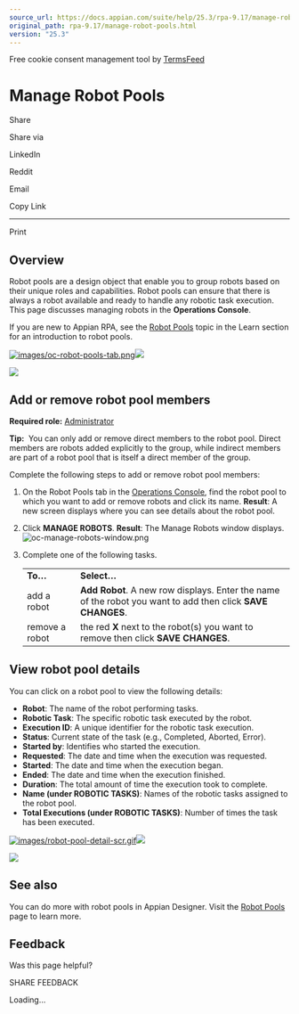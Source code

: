 ```yaml
---
source_url: https://docs.appian.com/suite/help/25.3/rpa-9.17/manage-robot-pools.html
original_path: rpa-9.17/manage-robot-pools.html
version: "25.3"
---
```


Free cookie consent management tool by [TermsFeed](https://www.termsfeed.com/)

# Manage Robot Pools

Share

Share via

LinkedIn

Reddit

Email

Copy Link

* * *

Print

## Overview

Robot pools are a design object that enable you to group robots based on their unique roles and capabilities. Robot pools can ensure that there is always a robot available and ready to handle any robotic task execution. This page discusses managing robots in the **Operations Console**.

If you are new to Appian RPA, see the [Robot Pools](robot-pool-object.html) topic in the Learn section for an introduction to robot pools.

[![images/oc-robot-pools-tab.png](images/oc-robot-pools-tab.png)![](/suite/help/25.3/images/rn/zoom_magnify_center.png)](#img1367)

[![](images/oc-robot-pools-tab.png)](#_)

## Add or remove robot pool members

**Required role:** [Administrator](learn-user-settings.html#rpa-roles)

**Tip:**  You can only add or remove direct members to the robot pool. Direct members are robots added explicitly to the group, while indirect members are part of a robot pool that is itself a direct member of the group.

Complete the following steps to add or remove robot pool members:

1.  On the Robot Pools tab in the [Operations Console](manage-rpa.html#operations-console-overview), find the robot pool to which you want to add or remove robots and click its name.
    **Result**: A new screen displays where you can see details about the robot pool.
2.  Click **MANAGE ROBOTS**.
    **Result**: The Manage Robots window displays. ![oc-manage-robots-window.png](images/oc-manage-robots-window.png)
3.  Complete one of the following tasks.

    <table class="appianTable table table-striped"><tbody><tr><td class="cellshade"><strong>To…</strong></td><td class="cellshade"><strong>Select…</strong></td></tr><tr><td>add a robot</td><td><strong>Add Robot</strong>. A new row displays. Enter the name of the robot you want to add then click <strong>SAVE CHANGES</strong>.</td></tr><tr><td>remove a robot</td><td>the red <strong>X</strong> next to the robot(s) you want to remove then click <strong>SAVE CHANGES</strong>.</td></tr></tbody></table>

## View robot pool details

You can click on a robot pool to view the following details:

-   **Robot**: The name of the robot performing tasks.
-   **Robotic Task**: The specific robotic task executed by the robot.
-   **Execution ID**: A unique identifier for the robotic task execution.
-   **Status**: Current state of the task (e.g., Completed, Aborted, Error).
-   **Started by**: Identifies who started the execution.
-   **Requested**: The date and time when the execution was requested.
-   **Started**: The date and time when the execution began.
-   **Ended**: The date and time when the execution finished.
-   **Duration**: The total amount of time the execution took to complete.
-   **Name (under ROBOTIC TASKS)**: Names of the robotic tasks assigned to the robot pool.
-   **Total Executions (under ROBOTIC TASKS)**: Number of times the task has been executed.

[![images/robot-pool-detail-scr.gif](images/robot-pool-detail-scr.gif)![](/suite/help/25.3/images/rn/zoom_magnify_center.png)](#img1368)

[![](images/robot-pool-detail-scr.gif)](#_)

## See also

You can do more with robot pools in Appian Designer. Visit the [Robot Pools](robot-pool-object.html) page to learn more.

## Feedback

Was this page helpful?

SHARE FEEDBACK

Loading...